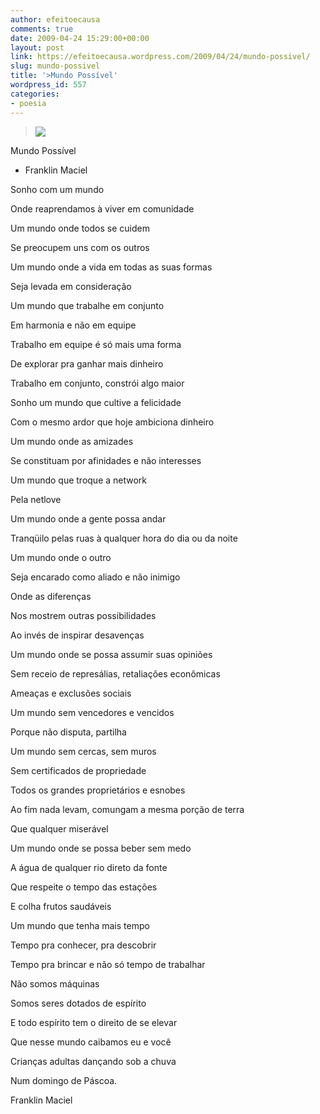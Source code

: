 ```yaml
---
author: efeitoecausa
comments: true
date: 2009-04-24 15:29:00+00:00
layout: post
link: https://efeitoecausa.wordpress.com/2009/04/24/mundo-possivel/
slug: mundo-possivel
title: '>Mundo Possível'
wordpress_id: 557
categories:
- poesia
---
```


>[![](http://efeitoecausa.files.wordpress.com/2009/04/danc3a7anachuva.jpg?w=300)](http://efeitoecausa.files.wordpress.com/2009/04/danc3a7anachuva.jpg) 	 	 

Mundo Possível

* Franklin Maciel
  


Sonho com um mundo

Onde reaprendamos à viver em comunidade

Um mundo onde todos se cuidem

Se preocupem uns com os outros

Um mundo onde a vida em todas as suas formas

Seja levada em consideração


  


Um mundo que trabalhe em conjunto

Em harmonia e não em equipe

Trabalho em equipe é só mais uma forma

De explorar pra ganhar mais dinheiro

Trabalho em conjunto, constrói algo maior


  


Sonho um mundo que cultive a felicidade

Com o mesmo ardor que hoje ambiciona dinheiro

Um mundo onde as amizades

Se constituam por afinidades e não interesses


  


Um mundo que troque a network

Pela netlove


  


Um mundo onde a gente possa andar

Tranqüilo pelas ruas à qualquer hora do dia ou da noite

Um mundo onde o outro

Seja encarado como aliado e não inimigo

Onde as diferenças

Nos mostrem outras possibilidades

Ao invés de inspirar desavenças


  


Um mundo onde se possa assumir suas opiniões

Sem receio de represálias, retaliações econômicas

Ameaças e exclusões sociais


  


Um mundo sem vencedores e vencidos

Porque não disputa, partilha

Um mundo sem cercas, sem muros

Sem certificados de propriedade

Todos os grandes proprietários e esnobes

Ao fim nada levam, comungam a mesma porção de terra

Que qualquer miserável 


  


Um mundo onde se possa beber sem medo

A água de qualquer rio direto da fonte

Que respeite o tempo das estações

E colha frutos saudáveis


  


Um mundo que tenha mais tempo

Tempo pra conhecer, pra descobrir

Tempo pra brincar e não só tempo de trabalhar

Não somos máquinas

Somos seres dotados de espírito

E todo espírito tem o direito de se elevar


  


Que nesse mundo caibamos eu e você

Crianças adultas dançando sob a chuva

Num domingo de Páscoa.


  


Franklin Maciel


  



  



  



  



  



  



  

  

